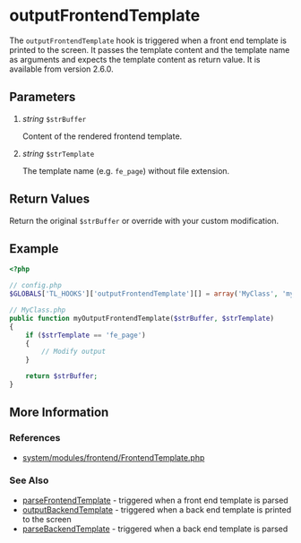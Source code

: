 # outputFrontendTemplate


The `outputFrontendTemplate` hook is triggered when a front end template is printed to the screen. It passes the template content and the template name as arguments and expects the template content as return value. It is available from version 2.6.0.


## Parameters 

1. *string* `$strBuffer`

	Content of the rendered frontend template.

2. *string* `$strTemplate`

	The template name (e.g. `fe_page`) without file extension.


## Return Values 

Return the original `$strBuffer` or override with your custom modification.


## Example 

```php
<?php

// config.php
$GLOBALS['TL_HOOKS']['outputFrontendTemplate'][] = array('MyClass', 'myOutputFrontendTemplate');

// MyClass.php
public function myOutputFrontendTemplate($strBuffer, $strTemplate)
{
    if ($strTemplate == 'fe_page')
    {
        // Modify output
    }

    return $strBuffer;
}
```


## More Information


### References

- [system/modules/frontend/FrontendTemplate.php](https://github.com/contao/core/blob/2.11.7/system/modules/frontend/FrontendTemplate.php#L122)


### See Also

- [parseFrontendTemplate](parseFrontendTemplate.md) - triggered when a front end template is parsed
- [outputBackendTemplate](outputBackendTemplate.md) - triggered when a back end template is printed to the screen
- [parseBackendTemplate](parseBackendTemplate.md) - triggered when a back end template is parsed
